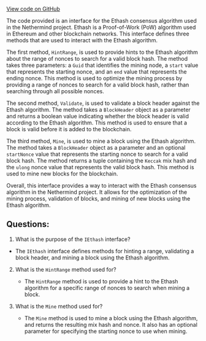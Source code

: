 [View code on GitHub](https://github.com/nethermindeth/nethermind/Nethermind.Consensus.Ethash/IEthash.cs)

The code provided is an interface for the Ethash consensus algorithm used in the Nethermind project. Ethash is a Proof-of-Work (PoW) algorithm used in Ethereum and other blockchain networks. This interface defines three methods that are used to interact with the Ethash algorithm.

The first method, `HintRange`, is used to provide hints to the Ethash algorithm about the range of nonces to search for a valid block hash. The method takes three parameters: a `Guid` that identifies the mining node, a `start` value that represents the starting nonce, and an `end` value that represents the ending nonce. This method is used to optimize the mining process by providing a range of nonces to search for a valid block hash, rather than searching through all possible nonces.

The second method, `Validate`, is used to validate a block header against the Ethash algorithm. The method takes a `BlockHeader` object as a parameter and returns a boolean value indicating whether the block header is valid according to the Ethash algorithm. This method is used to ensure that a block is valid before it is added to the blockchain.

The third method, `Mine`, is used to mine a block using the Ethash algorithm. The method takes a `BlockHeader` object as a parameter and an optional `startNonce` value that represents the starting nonce to search for a valid block hash. The method returns a tuple containing the `Keccak` mix hash and the `ulong` nonce value that represents the valid block hash. This method is used to mine new blocks for the blockchain.

Overall, this interface provides a way to interact with the Ethash consensus algorithm in the Nethermind project. It allows for the optimization of the mining process, validation of blocks, and mining of new blocks using the Ethash algorithm.
## Questions: 
 1. What is the purpose of the `IEthash` interface?
   - The `IEthash` interface defines methods for hinting a range, validating a block header, and mining a block using the Ethash algorithm.

2. What is the `HintRange` method used for?
   - The `HintRange` method is used to provide a hint to the Ethash algorithm for a specific range of nonces to search when mining a block.

3. What is the `Mine` method used for?
   - The `Mine` method is used to mine a block using the Ethash algorithm, and returns the resulting mix hash and nonce. It also has an optional parameter for specifying the starting nonce to use when mining.